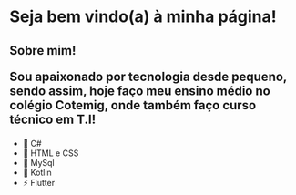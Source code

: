 <h1>Seja bem vindo(a) à minha página!</h1>

<h2 font-size: 50px;> Sobre mim! <p> Sou apaixonado por tecnologia desde pequeno, sendo assim, hoje faço meu ensino médio no colégio Cotemig, onde também faço curso técnico em T.I! </p>  </h2>

- 🔭 C#
- 🌱 HTML e CSS
- 💬 MySql
- 🤔 Kotlin
- ⚡ Flutter


